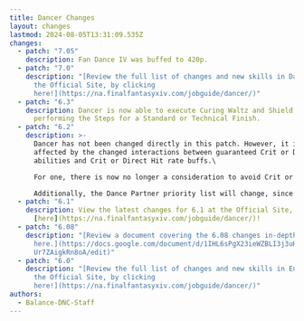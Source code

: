 ```yaml
---
title: Dancer Changes
layout: changes
lastmod: 2024-08-05T13:31:09.535Z
changes:
  - patch: "7.05"
    description: Fan Dance IV was buffed to 420p.
  - patch: "7.0"
    description: "[Review the full list of changes and new skills in Dawntrail on
      the Official Site, by clicking
      here!](https://na.finalfantasyxiv.com/jobguide/dancer/)"
  - patch: "6.3"
    description: Dancer is now able to execute Curing Waltz and Shield Samba while
      performing the Steps for a Standard or Technical Finish.
  - patch: "6.2"
    description: >-
      Dancer has not been changed directly in this patch. However, it is
      affected by the changed interactions between guaranteed Crit or Direct Hit
      abilities and Crit or Direct Hit rate buffs.\

      For one, there is now no longer a consideration to avoid Crit or DH buffs with Starfall Dance, since the Ability will now receive full benefit from these buffs.\

      Additionally, the Dance Partner priority list will change, since a major factor in Dance Partner choice was the benefit from Devilment.
  - patch: "6.1"
    description: View the latest changes for 6.1 at the Official Site, located
      [here](https://na.finalfantasyxiv.com/jobguide/dancer/)!
  - patch: "6.08"
    description: "[Review a document covering the 6.08 changes in-depth by clicking
      here.](https://docs.google.com/document/d/1IHL6sPgX23ieWZBLI3j3uHSN-rN6Gj\
      Ur7ZAigkRn8oA/edit)"
  - patch: "6.0"
    description: "[Review the full list of changes and new skills in Endwalker on
      the Official Site, by clicking
      here!](https://na.finalfantasyxiv.com/jobguide/dancer/)"
authors:
  - Balance-DNC-Staff
---
```

